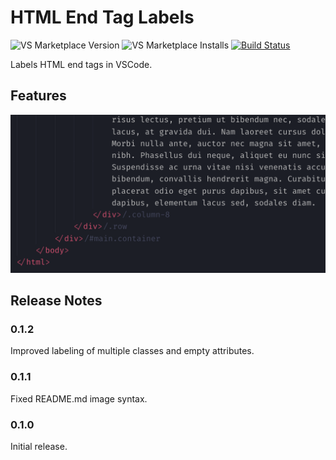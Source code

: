 # HTML End Tag Labels

![VS Marketplace Version](https://badgen.net/vs-marketplace/v/anteprimorac.html-end-tag-labels) ![VS Marketplace Installs](https://badgen.net/vs-marketplace/i/anteprimorac.html-end-tag-labels) [![Build Status](https://travis-ci.com/anteprimorac/vscode-html-end-tag-labels.svg?branch=master)](https://travis-ci.com/anteprimorac/vscode-html-end-tag-labels)

Labels HTML end tags in VSCode.

## Features

![HTML End Tag Labels](images/screenshot-1.png)

## Release Notes

### 0.1.2

Improved labeling of multiple classes and empty attributes.

### 0.1.1

Fixed README.md image syntax.

### 0.1.0

Initial release.
